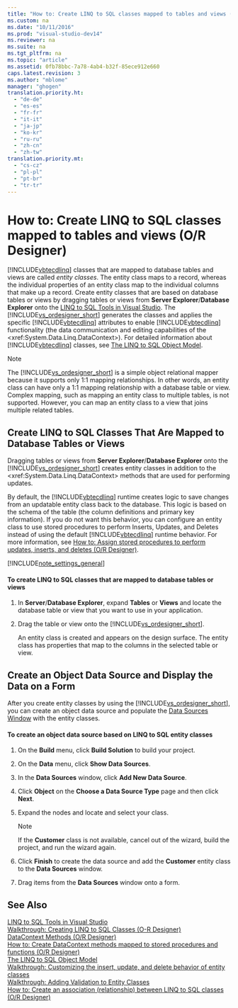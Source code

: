 ```yaml
---
title: "How to: Create LINQ to SQL classes mapped to tables and views (O-R Designer)"
ms.custom: na
ms.date: "10/11/2016"
ms.prod: "visual-studio-dev14"
ms.reviewer: na
ms.suite: na
ms.tgt_pltfrm: na
ms.topic: "article"
ms.assetid: 0fb78bbc-7a78-4ab4-b32f-85ece912e660
caps.latest.revision: 3
ms.author: "mblome"
manager: "ghogen"
translation.priority.ht: 
  - "de-de"
  - "es-es"
  - "fr-fr"
  - "it-it"
  - "ja-jp"
  - "ko-kr"
  - "ru-ru"
  - "zh-cn"
  - "zh-tw"
translation.priority.mt: 
  - "cs-cz"
  - "pl-pl"
  - "pt-br"
  - "tr-tr"
---
```

# How to: Create LINQ to SQL classes mapped to tables and views (O/R Designer)
[!INCLUDE[vbtecdlinq](../datatools/includes/vbtecdlinq_md.md)] classes that are mapped to database tables and views are called *entity classes*. The entity class maps to a record, whereas the individual properties of an entity class map to the individual columns that make up a record. Create entity classes that are based on database tables or views by dragging tables or views from **Server Explorer**/**Database Explorer** onto the [LINQ to SQL Tools in Visual Studio](../datatools/linq-to-sql-tools-in-visual-studio2.md). The [!INCLUDE[vs_ordesigner_short](../datatools/includes/vs_ordesigner_short_md.md)] generates the classes and applies the specific [!INCLUDE[vbtecdlinq](../datatools/includes/vbtecdlinq_md.md)] attributes to enable [!INCLUDE[vbtecdlinq](../datatools/includes/vbtecdlinq_md.md)] functionality (the data communication and editing capabilities of the \<xref:System.Data.Linq.DataContext>). For detailed information about [!INCLUDE[vbtecdlinq](../datatools/includes/vbtecdlinq_md.md)] classes, see [The LINQ to SQL Object Model](../Topic/The%20LINQ%20to%20SQL%20Object%20Model.md).  
  
> [!NOTE]
>  The [!INCLUDE[vs_ordesigner_short](../datatools/includes/vs_ordesigner_short_md.md)] is a simple object relational mapper because it supports only 1:1 mapping relationships. In other words, an entity class can have only a 1:1 mapping relationship with a database table or view. Complex mapping, such as mapping an entity class to multiple tables, is not supported. However, you can map an entity class to a view that joins multiple related tables.  
  
## Create LINQ to SQL Classes That Are Mapped to Database Tables or Views  
 Dragging tables or views from **Server Explorer**/**Database Explorer** onto the [!INCLUDE[vs_ordesigner_short](../datatools/includes/vs_ordesigner_short_md.md)] creates entity classes in addition to the \<xref:System.Data.Linq.DataContext> methods that are used for performing updates.  
  
 By default, the [!INCLUDE[vbtecdlinq](../datatools/includes/vbtecdlinq_md.md)] runtime creates logic to save changes from an updatable entity class back to the database. This logic is based on the schema of the table (the column definitions and primary key information). If you do not want this behavior, you can configure an entity class to use stored procedures to perform Inserts, Updates, and Deletes instead of using the default [!INCLUDE[vbtecdlinq](../datatools/includes/vbtecdlinq_md.md)] runtime behavior. For more information, see [How to: Assign stored procedures to perform updates, inserts, and deletes (O/R Designer)](../datatools/how-to--assign-stored-procedures-to-perform-updates--inserts--and-deletes--o-r-designer-.md).  
  
 [!INCLUDE[note_settings_general](../datatools/includes/note_settings_general_md.md)]  
  
#### To create LINQ to SQL classes that are mapped to database tables or views  
  
1.  In **Server**/**Database Explorer**, expand **Tables** or **Views** and locate the database table or view that you want to use in your application.  
  
2.  Drag the table or view onto the [!INCLUDE[vs_ordesigner_short](../datatools/includes/vs_ordesigner_short_md.md)].  
  
     An entity class is created and appears on the design surface. The entity class has properties that map to the columns in the selected table or view.  
  
## Create an Object Data Source and Display the Data on a Form  
 After you create entity classes by using the [!INCLUDE[vs_ordesigner_short](../datatools/includes/vs_ordesigner_short_md.md)], you can create an object data source and populate the [Data Sources Window](../Topic/Data%20Sources%20Window.md) with the entity classes.  
  
#### To create an object data source based on LINQ to SQL entity classes  
  
1.  On the **Build** menu, click **Build Solution** to build your project.  
  
2.  On the **Data** menu, click **Show Data Sources**.  
  
3.  In the **Data Sources** window, click **Add New Data Source**.  
  
4.  Click **Object** on the **Choose a Data Source Type** page and then click **Next**.  
  
5.  Expand the nodes and locate and select your class.  
  
    > [!NOTE]
    >  If the **Customer** class is not available, cancel out of the wizard, build the project, and run the wizard again.  
  
6.  Click **Finish** to create the data source and add the **Customer** entity class to the **Data Sources** window.  
  
7.  Drag items from the **Data Sources** window onto a form.  
  
## See Also  
 [LINQ to SQL Tools in Visual Studio](../datatools/linq-to-sql-tools-in-visual-studio2.md)   
 [Walkthrough: Creating LINQ to SQL Classes (O-R Designer)](../Topic/Walkthrough:%20Creating%20LINQ%20to%20SQL%20Classes%20\(O-R%20Designer\).md)   
 [DataContext Methods (O/R Designer)](../datatools/datacontext-methods--o-r-designer-.md)   
 [How to: Create DataContext methods mapped to stored procedures and functions (O/R Designer)](../datatools/how-to--create-datacontext-methods-mapped-to-stored-procedures-and-functions--o-r-designer-.md)   
 [The LINQ to SQL Object Model](../Topic/The%20LINQ%20to%20SQL%20Object%20Model.md)   
 [Walkthrough: Customizing the insert, update, and delete behavior of entity classes](../datatools/walkthrough--customizing-the-insert--update--and-delete-behavior-of-entity-classes.md)   
 [Walkthrough: Adding Validation to Entity Classes](../Topic/Walkthrough:%20Adding%20Validation%20to%20Entity%20Classes.md)   
 [How to: Create an association (relationship) between LINQ to SQL classes (O/R Designer)](../datatools/how-to--create-an-association--relationship--between-linq-to-sql-classes--o-r-designer-.md)